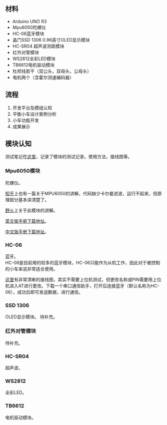## 材料
- Arduino UNO R3
- Mpu6050陀螺仪
- HC-06蓝牙模块
- 晶门SSD 1306 0.96英寸OLED显示模块
- HC-SR04 超声波测距模块
- 红外对管模块
- WS2812全彩LED模块
- TB6612电机驱动模块
- 杜邦线若干（双公头，双母头，公母头）
- 电机两个（含霍尔测速编码器）

## 流程
1. 开发平台及模组认知
2. 平衡小车设计案例分析
3. 小车功能开发
4. 成果展示

## 模块认知
测试笔记在[这里](https://github.com/JadenNeal/Balance-Car/tree/master/TEST_NOTES)，记录了模块的测试记录，使用方法，接线图等。
### Mpu6050模块
陀螺仪。  

[知乎](https://zhuanlan.zhihu.com/p/20082486)上也有一篇关于MPU6050的讲解，代码缺少卡尔曼滤波，运行不起来，但原理部分基本讲清楚了。

[野火](http://www.luwl.net/wp-content/uploads/2017/03/MPU6050%E6%95%99%E7%A8%8B.pdf)上关于此模块的讲解。

[英文版手册下载地址](http://pdf1.alldatasheetcn.com/datasheet-pdf/view/517744/ETC1/MPU-6050.html)。

[中文版手册下载地址](https://wenku.baidu.com/view/a0c0f751a31614791711cc7931b765ce04087a13.html)。

### HC-06
蓝牙。  
HC-06是目前用的较多的蓝牙模块，HC-06只能作为从机工作，因此对于被控制的小车来说非常适合使用。

[这里](https://www.jianshu.com/p/5c220d0d3692)有非常清晰的接线图，其实不需要上位机测试，但更改名称或PIN需要用上位机进入AT进行更改。下载一个串口通信助手，打开后连接蓝牙（默认名称为HC-06），成功后即可发送数据，进行通信。

### SSD 1306
OLED显示模块。
待补充。

### 红外对管模块
待补充。

### HC-SR04
超声波。  

### WS2812
全彩LED。

### TB6612
电机驱动模块。
